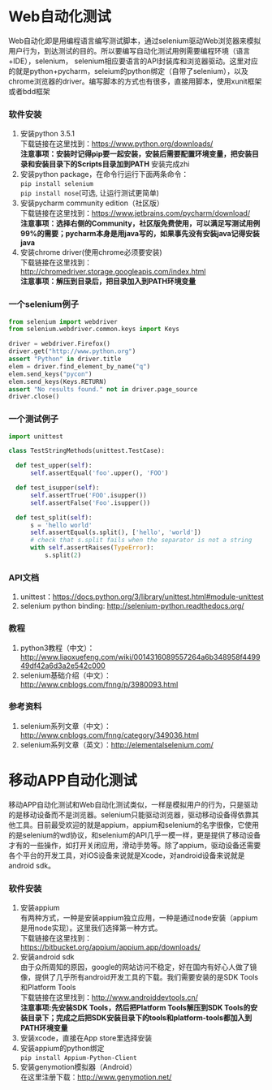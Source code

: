 # Web自动化测试  
Web自动化即是用编程语言编写测试脚本，通过selenium驱动Web浏览器来模拟用户行为，到达测试的目的。所以要编写自动化测试用例需要编程环境（语言+IDE），selenium， selenium相应要语言的API封装库和浏览器驱动。这里对应的就是python+pycharm，seleium的python绑定（自带了selenium），以及chrome浏览器的driver。编写脚本的方式也有很多，直接用脚本，使用xunit框架或者bdd框架

### 软件安装
1. 安装python 3.5.1  
   下载链接在这里找到：https://www.python.org/downloads/  
   __注意事项：安装时记得pip要一起安装，安装后需要配置环境变量，把安装目录和安装目录下的Scripts目录加到PATH__
   安装完成zhi
2. 安装python package，在命令行运行下面两条命令：  
   `pip install selenium`  
   `pip install nose`(可选, 让运行测试更简单)  
3. 安装pycharm community edition（社区版）  
   下载链接在这里找到：https://www.jetbrains.com/pycharm/download/  
   __注意事项：选择右侧的Community，社区版免费使用，可以满足写测试用例99%的需要；pycharm本身是用java写的，如果事先没有安装java记得安装java__
4. 安装chrome driver(使用chrome必须要安装)  
   下载链接在这里找到：http://chromedriver.storage.googleapis.com/index.html  
   __注意事项：解压到目录后，把目录加入到PATH环境变量__

### 一个selenium例子
```python
from selenium import webdriver
from selenium.webdriver.common.keys import Keys

driver = webdriver.Firefox()
driver.get("http://www.python.org")
assert "Python" in driver.title
elem = driver.find_element_by_name("q")
elem.send_keys("pycon")
elem.send_keys(Keys.RETURN)
assert "No results found." not in driver.page_source
driver.close()
```

### 一个测试例子
```python
import unittest

class TestStringMethods(unittest.TestCase):

  def test_upper(self):
      self.assertEqual('foo'.upper(), 'FOO')

  def test_isupper(self):
      self.assertTrue('FOO'.isupper())
      self.assertFalse('Foo'.isupper())

  def test_split(self):
      s = 'hello world'
      self.assertEqual(s.split(), ['hello', 'world'])
      # check that s.split fails when the separator is not a string
      with self.assertRaises(TypeError):
          s.split(2)
```


### API文档
1. unittest：https://docs.python.org/3/library/unittest.html#module-unittest
2. selenium python binding: http://selenium-python.readthedocs.org/

### 教程
1. python3教程（中文）：http://www.liaoxuefeng.com/wiki/0014316089557264a6b348958f449949df42a6d3a2e542c000
2. selenium基础介绍（中文）：http://www.cnblogs.com/fnng/p/3980093.html

### 参考资料
1. selenium系列文章（中文）：http://www.cnblogs.com/fnng/category/349036.html
2. selenium系列文章（英文）：http://elementalselenium.com/

# 移动APP自动化测试
移动APP自动化测试和Web自动化测试类似，一样是模拟用户的行为，只是驱动的是移动设备而不是浏览器。selenium只能驱动浏览器，驱动移动设备得依靠其他工具。目前最受欢迎的就是appium，appium和selenium的名字很像，它使用的是selenium的wd协议，和selenium的API几乎一模一样，更是提供了移动设备才有的一些操作，如打开关闭应用，滑动手势等。除了appium，驱动设备还需要各个平台的开发工具，对iOS设备来说就是Xcode，对android设备来说就是android sdk。

### 软件安装
1. 安装appium  
   有两种方式，一种是安装appium独立应用，一种是通过node安装（appium是用node实现）。这里我们选择第一种方式。  
   下载链接在这里找到：https://bitbucket.org/appium/appium.app/downloads/
2. 安装android sdk  
   由于众所周知的原因，google的网站访问不稳定，好在国内有好心人做了镜像，提供了几乎所有android开发工具的下载。我们需要安装的是SDK Tools和Platform Tools  
   下载链接在这里找到：http://www.androiddevtools.cn/  
   __注意事项:先安装SDK Tools，然后把Platform Tools解压到SDK Tools的安装目录下；完成之后把SDK安装目录下的tools和platform-tools都加入到PATH环境变量__
3. 安装xcode，直接在App store里选择安装  
4. 安装appium的python绑定  
   `pip install Appium-Python-Client`
5. 安装genymotion模拟器（Android）  
   在这里注册下载：http://www.genymotion.net/
